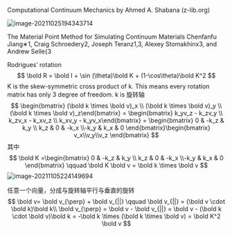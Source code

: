 Computational Continuum Mechanics by Ahmed A. Shabana (z-lib.org)

![image-20211025194343714](C:\Users\acer\AppData\Roaming\Typora\typora-user-images\image-20211025194343714.png)

The Material Point Method for Simulating Continuum Materials Chenfanfu Jiang∗1, Craig Schroedery2, Joseph Teranz1,3, Alexey Stomakhinx3, and Andrew Selle{3  

Rodrigues’ rotation   
$$
\bold R = \bold I + \sin (\theta)\bold K + (1-\cos\theta)\bold K^2
$$
K is the skew-symmetric cross product of k. This means every rotation matrix has only 3 degree of freedom. k is 旋转轴
$$
\begin{bmatrix} (\bold k \times \bold v)_x \\ (\bold k \times \bold v)_y \\ (\bold k \times \bold v)_z\end{bmatrix} = \begin{bmatrix} k_yv_z - k_zv_y \\ k_zv_x - k_xv_z \\ k_xv_y - k_yv_x\end{bmatrix} = \begin{bmatrix} 0 & -k_z & k_y \\ k_z & 0 & -k_x \\-k_y & k_x & 0 \end{bmatrix}\begin{bmatrix} v_x\\v_y\\v_z \end{bmatrix}
$$
其中
$$
\bold K =\begin{bmatrix} 0 & -k_z & k_y \\ k_z & 0 & -k_x \\-k_y & k_x & 0 \end{bmatrix} \qquad \bold K \bold v = \bold k \times \bold v
$$
![image-20211105224149694](E:\mycode\collection\定理\理论力学\动力学\image-20211105224149694.png)

任意一个向量，分成与旋转轴平行与垂直的旋转
$$
\bold v= \bold v_{\perp} + \bold v_{||} \qquad \bold v_{||} = (\bold v \cdot \bold k)\bold k\\
\bold v_{\perp} = \bold v - \bold v_{||} = \bold v - (\bold k \cdot \bold v)\bold k = -\bold k \times (\bold k \times \bold v) = \bold K^2 \bold v
$$
